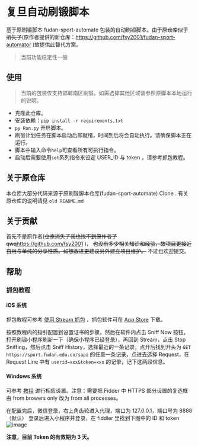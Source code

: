 # 复旦自动刷锻脚本

基于原刷锻脚本 fudan-sport-automate 包装的自动刷锻脚本。~~由于原仓库似乎消失了~~(原作者提供的新仓库：https://github.com/fsy2001/fudan-sport-automator )故提供此替代方案。  


> 当前功能稳定性一般

## 使用


> 当前的包装仅支持邯郸南区刷锻。如需选择其他区域请参照原脚本本地运行的说明。

- 克隆此仓库。
- 安装依赖：`pip install -r requirements.txt`
- `py Run.py` 开启脚本。
- 刷锻计划任务在脚本启动后即就绪，时间到后将会自动执行。请确保脚本正在运行。
- 脚本中输入命令`help`可查看所有可执行指令。
- 启动后需要使用`set`系列指令来设定 USER_ID 与 token ，请参考抓包教程。

## 关于原仓库

本仓库大部分代码来源于原刷锻脚本仓库(fudan-sport-automate) Clone . 有关原仓库的说明请见 `old README.md`

## 关于贡献

首先不是原作者(~~仓库消失了我也找不到原作者了qwq~~https://github.com/fsy2001 )， ~~也没有多少相关知识和经验，故项目更接近自用与单纯的分享性质。如想改进更建议另外建立项目维护。~~ 不过也欢迎提交。

## 帮助

### 抓包教程

#### iOS 系统

抓包教程可参考 [使用 Stream 抓包](https://www.azurew.com/%e8%bf%90%e7%bb%b4%e5%b7%a5%e5%85%b7/8528.html)
，抓包软件可在 [App Store](https://apps.apple.com/cn/app/stream/id1312141691) 下载。

按照教程内的指引配置到设置证书的步骤，然后在软件内点击 Sniff Now 按钮，打开刷锻小程序刷新一下（确保小程序已经登录），再回到
Stream，点击 Stop Sniffing，然后点击 Sniff
History，选择最近的一条记录，点开后找到开头为 `GET https://sport.fudan.edu.cn/sapi` 的任意一条记录，点进去选择 Request，在
Request Line 中有 `userid=xxx&token=xxx` 的记录，记下这两段信息。

#### Windows 系统

可参考 [教程](https://juejin.cn/post/6920993581758939150/) 进行相应设置。注意：需要把 Fidder 中 HTTPS 部分设置的复选框由
from browers only 改为 from all processes。

在配置完后，微信登录，右上角齿轮进入代理，端口为 127.0.0.1，端口号为 8888（默认）
登录后进入小程序并登录，在 fiddler 里找到下图中的 ID 和 token
![image](https://user-images.githubusercontent.com/51439899/226794395-42eca333-fb65-4e29-a2cb-b8ce3fd13221.png)

**注意，目前 Token 的有效期为 3 天。**

